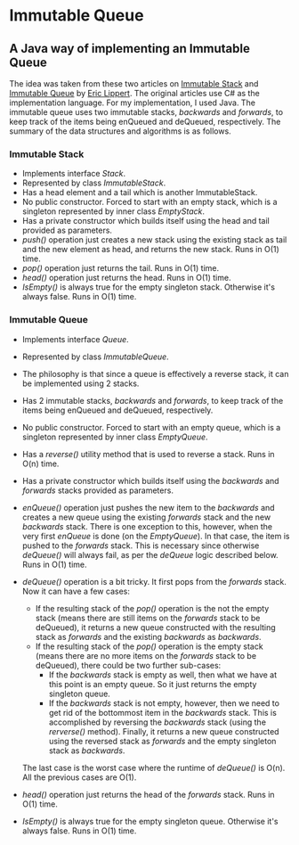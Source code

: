 # Immutable Queue
## A Java way of implementing an Immutable Queue

The idea was taken from these two articles on [Immutable Stack] and [Immutable Queue] by [Eric Lippert]. The original articles use C# as the implementation language. For my implementation, I used Java. The immutable queue uses two immutable stacks, *backwards* and *forwards*, to keep track of the items being enQueued and deQueued, respectively. The summary of the data structures and algorithms is as follows.

### Immutable Stack
* Implements interface *Stack*.
* Represented by class *ImmutableStack*.
* Has a head element and a tail which is another ImmutableStack.
* No public constructor. Forced to start with an empty stack, which is a singleton represented by inner class *EmptyStack*.
* Has a private constructor which builds itself using the head and tail provided as parameters.
* *push()* operation just creates a new stack using the existing stack as tail and the new element as head, and returns the new stack. Runs in O(1) time.
* *pop()* operation just returns the tail. Runs in O(1) time.
* *head()* operation just returns the head. Runs in O(1) time.
* *IsEmpty()* is always true for the empty singleton stack. Otherwise it's always false. Runs in O(1) time.

### Immutable Queue
* Implements interface *Queue*.
* Represented by class *ImmutableQueue*.
* The philosophy is that since a queue is effectively a reverse stack, it can be implemented using 2 stacks.
* Has 2 immutable stacks, *backwards* and *forwards*, to keep track of the items being enQueued and deQueued, respectively.
* No public constructor. Forced to start with an empty queue, which is a singleton represented by inner class *EmptyQueue*.
* Has a *reverse()* utility method that is used to reverse a stack. Runs in O(n) time.
* Has a private constructor which builds itself using the *backwards* and *forwards* stacks provided as parameters.
* *enQueue()* operation just pushes the new item to the *backwards* and creates a new queue using the existing *forwards* stack and the new *backwards* stack. There is one exception to this, however, when the very first *enQueue* is done (on the *EmptyQueue*). In that case, the item is pushed to the *forwards* stack. This is necessary since otherwise *deQueue()* will always fail, as per the *deQueue* logic described below. Runs in O(1) time.
* *deQueue()* operation is a bit tricky. It first pops from the *forwards* stack. Now it can have a few cases:
  - If the resulting stack of the *pop()* operation is the not the empty stack (means there are still items on the *forwards* stack to be deQueued), it returns a new queue constructed with the resulting stack as *forwards* and the existing *backwards* as *backwards*.
  - If the resulting stack of the *pop()* operation is the empty stack (means there are no more items on the *forwards* stack to be deQueued), there could be two further sub-cases:
    - If the *backwards* stack is empty as well, then what we have at this point is an empty queue. So it just returns the empty singleton queue.
    - If the *backwards* stack is not empty, however, then we need to get rid of the bottommost item in the *backwards* stack. This is accomplished by reversing the *backwards* stack (using the *rerverse()* method). Finally, it returns a new queue constructed using the reversed stack as *forwards* and the empty singleton stack as *backwards*.

  The last case is the worst case where the runtime of *deQueue()* is O(n). All the previous cases are O(1).
* *head()* operation just returns the head of the *forwards* stack. Runs in O(1) time.
* *IsEmpty()* is always true for the empty singleton queue. Otherwise it's always false. Runs in O(1) time.

[//]: # (References)
[Immutable Stack]: <https://blogs.msdn.microsoft.com/ericlippert/2007/12/04/immutability-in-c-part-two-a-simple-immutable-stack/>
[Immutable Queue]: <https://blogs.msdn.microsoft.com/ericlippert/2007/12/10/immutability-in-c-part-four-an-immutable-queue/>
[Eric Lippert]: <https://social.msdn.microsoft.com/profile/Eric+Lippert>
